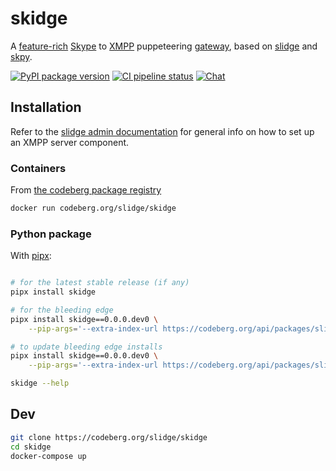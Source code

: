 # skidge

A
[feature-rich](https://slidge.im/skidge/features.html)
[Skype](https://skype.com/) to
[XMPP](https://xmpp.org/) puppeteering
[gateway](https://xmpp.org/extensions/xep-0100.html), based on
[slidge](https://slidge.im) and
[skpy](https://skpy.t.allofti.me/).

[![PyPI package version](https://badge.fury.io/py/skidge.svg)](https://pypi.org/project/skidge/)
[![CI pipeline status](https://ci.codeberg.org/api/badges/14073/status.svg)](https://ci.codeberg.org/repos/14073)
[![Chat](https://conference.nicoco.fr:5281/muc_badge/slidge@conference.nicoco.fr)](https://conference.nicoco.fr:5281/muc_log/slidge/)

## Installation

Refer to the [slidge admin documentation](https://slidge.im/core/admin/)
for general info on how to set up an XMPP server component.

### Containers

From [the codeberg package registry](https://codeberg.org/slidge/-/packages?q=&type=container)

```sh
docker run codeberg.org/slidge/skidge
```

### Python package

With [pipx](https://pypa.github.io/pipx/):

```sh

# for the latest stable release (if any)
pipx install skidge

# for the bleeding edge
pipx install skidge==0.0.0.dev0 \
    --pip-args='--extra-index-url https://codeberg.org/api/packages/slidge/pypi/simple/'

# to update bleeding edge installs
pipx install skidge==0.0.0.dev0 \
    --pip-args='--extra-index-url https://codeberg.org/api/packages/slidge/pypi/simple/' --force

skidge --help
```

## Dev

```sh
git clone https://codeberg.org/slidge/skidge
cd skidge
docker-compose up
```
